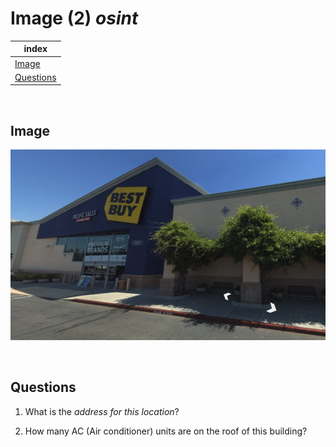 # Image (2) _osint_

|index|
|---|
| [Image](#image) |
| [Questions](#questions) |

<br>

## Image
![view building image](image2_osint.png)

<br>

## Questions

1. What is the _address for this location_?

2. How many AC (Air conditioner) units are on the roof of this building?
